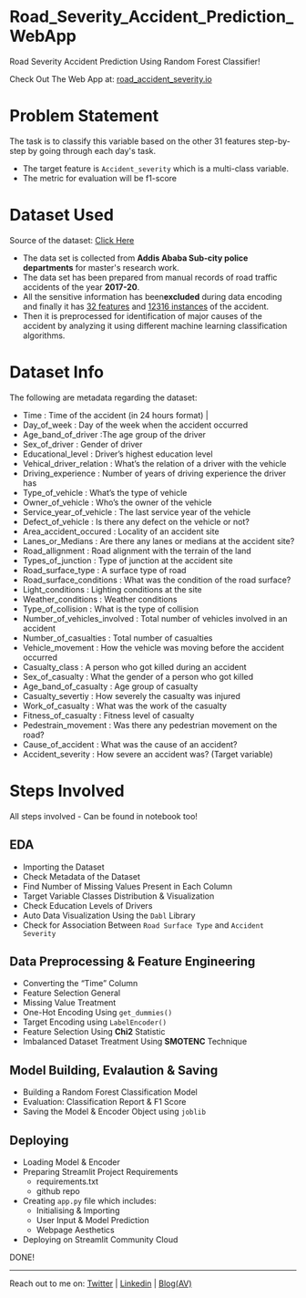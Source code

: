 # Road_Severity_Accident_Prediction_WebApp
Road Severity Accident Prediction Using Random Forest Classifier!

Check Out The Web App at: [road_accident_severity.io](https://devloperhs-road-severity-accident-web-app-app-aur7w7.streamlit.app/)


# Problem Statement

The task is to classify this variable based on the other 31 features step-by-step by going through each day's task. 
- The target feature is `Accident_severity` which is a multi-class variable.
- The metric for evaluation will be f1-score

# Dataset Used

Source of the dataset: [Click Here](https://www.narcis.nl/dataset/RecordID/oai%3Aeasy.dans.knaw.nl%3Aeasy-dataset%3A191591)

- The data set is collected from **Addis Ababa Sub-city police departments** for master's research work. 
- The data set has been prepared from manual records of road traffic accidents of the year **2017-20**. 
- All the sensitive information has been**excluded** during data encoding and finally it has <ins> 32 features</ins> and <ins>12316 instances</ins> of the accident.
- Then it is preprocessed for identification of major causes of the accident by analyzing it using different machine learning classification algorithms.

# Dataset Info
The following are metadata regarding the dataset:
- Time : Time of the accident (in 24 hours format) | 
-	Day_of_week : Day of the week when the accident occurred
-	Age_band_of_driver :The age group of the driver
-	Sex_of_driver : Gender of driver
-	Educational_level : Driver’s highest education level
-	Vehical_driver_relation : What’s the relation of a driver with the vehicle
-	Driving_experience : Number of years of driving experience the driver has
-	Type_of_vehicle : What’s the type of vehicle
-	Owner_of_vehicle : Who’s the owner of the vehicle
-	Service_year_of_vehicle : The last service year of the vehicle
-	Defect_of_vehicle : Is there any defect on the vehicle or not?
-	Area_accident_occured : Locality of an accident site
-	Lanes_or_Medians : Are there any lanes or medians at the accident site?
-	Road_allignment : Road alignment with the terrain of the land
-	Types_of_junction : Type of junction at the accident site
-	Road_surface_type : A surface type of road
-	Road_surface_conditions : What was the condition of the road surface?
-	Light_conditions : Lighting conditions at the site
-	Weather_conditions : Weather conditions
-	Type_of_collision : What is the type of collision
-	Number_of_vehicles_involved : Total number of vehicles involved in an accident
-	Number_of_casualties : Total number of casualties
-	Vehicle_movement : How the vehicle was moving before the accident occurred
-	Casualty_class : A person who got killed during an accident
-	Sex_of_casualty : What the gender of a person who got killed
-	Age_band_of_casualty : Age group of casualty
-	Casualty_severtiy : How severely the casualty was injured
-	Work_of_casualty : What was the work of the casualty
-	Fitness_of_casualty : Fitness level of casualty
-	Pedestrain_movement : Was there any pedestrian movement on the road?
-	Cause_of_accident : What was the cause of an accident?
-	Accident_severity : How severe an accident was? (Target variable)


# Steps Involved
All steps involved - Can be found in notebook too!

## EDA
- Importing the Dataset
- Check Metadata of the Dataset
- Find Number of Missing Values Present in Each Column
- Target Variable Classes Distribution & Visualization
- Check Education Levels of Drivers
- Auto Data Visualization Using the `Dabl` Library
- Check for Association Between `Road Surface Type` and `Accident Severity`

## Data Preprocessing & Feature Engineering
-  Converting the “Time” Column
-  Feature Selection General
-  Missing Value Treatment
-  One-Hot Encoding Using `get_dummies()`
-  Target Encoding using `LabelEncoder()`
-  Feature Selection Using **Chi2** Statistic
-  Imbalanced Dataset Treatment Using **SMOTENC** Technique

## Model Building, Evalaution & Saving
- Building a Random Forest Classification Model
- Evaluation: Classification Report & F1 Score
- Saving the Model & Encoder Object  using `joblib`

## Deploying
- Loading Model & Encoder 
- Preparing Streamlit Project Requirements 
  - requirements.txt 
  - github repo
- Creating `app.py` file which includes:
  - Initialising & Importing
  - User Input & Model Prediction
  - Webpage Aesthetics
- Deploying on Streamlit Community Cloud

DONE!

----

Reach out to me on: [Twitter](https://twitter.com/devloper_hs) |
       [Linkedin](https://www.linkedin.com/in/developerhs/) |
       [Blog(AV)](https://www.analyticsvidhya.com/blog/author/harsh1092/)

